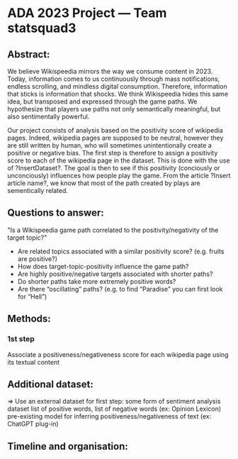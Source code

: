 # ADA 2023 Project — Team statsquad3

## Abstract:

We believe Wikispeedia mirrors the way we consume content in 2023. Today, information comes to us continuously through mass notifications, endless scrolling, and mindless digital consumption. Therefore, information that sticks is information that shocks. We think Wikispeedia hides this same idea, but transposed and expressed through the game paths. We hypothesize that players use paths not only semantically meaningful, but also sentimentally powerful. 

Our project consists of analysis based on the positivity score of wikipedia pages. Indeed, wikipedia pages are supposed to be neutral, however they are still written by human, who will sometimes unintentionally create a positive or negative bias. The first step is therefore to assign a positivity score to each of the wikipedia page in the dataset. This is done with the use of ?InsertDataset?.
The goal is then to see if this positivity (conciously or unconciously) influences how people play the game. From the article ?Insert article name?, we know that most of the path created by plays are sementically related.

## Questions to answer:
"Is a Wikispeedia game path correlated to the positivity/negativity of the target topic?"
- Are related topics associated with a similar positivity score? (e.g. fruits are positive?)
- How does target-topic-positivity influence the game path?
- Are highly positive/negative targets associated with shorter paths?
- Do shorter paths take more extremely positive words?
- Are there “oscillating” paths? (e.g. to find “Paradise” you can first look for “Hell”)

## Methods:
### 1st step
Associate a positiveness/negativeness score for each wikipedia page using its textual content

## Additional dataset:
⇒ Use an external dataset for first step: some form of sentiment analysis dataset 
list of positive words, list of negative words (ex: Opinion Lexicon)
pre-existing model for inferring positiveness/negativeness of text (ex: ChatGPT plug-in)

## Timeline and organisation:

